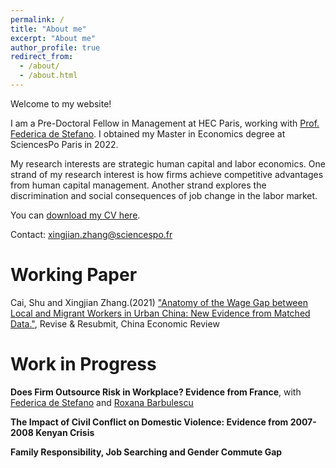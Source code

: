 ```yaml
---
permalink: /
title: "About me"
excerpt: "About me"
author_profile: true
redirect_from: 
  - /about/
  - /about.html
---
```


Welcome to my website!

I am a Pre-Doctoral Fellow in Management at HEC Paris, working with [Prof. Federica de Stefano](https://www.hec.edu/en/faculty-research/faculty-directory/faculty-member/destefano-federica). I obtained my Master in Economics degree at SciencesPo Paris in 2022. 

My research interests are strategic human capital and labor economics. One strand of my research interest is how firms achieve competitive advantages from human capital management. Another strand explores the discrimination and social consequences of job change in the labor market.

You can [download my CV here](http://xingjianecon.github.io/files/CV_XingjianZhang.pdf). 

Contact: <xingjian.zhang@sciencespo.fr>

# Working Paper

Cai, Shu and Xingjian Zhang.(2021)  ["Anatomy of the Wage Gap between Local and Migrant Workers in Urban China: New Evidence from Matched Data."](https://papers.ssrn.com/sol3/papers.cfm?abstract_id=3933758), Revise & Resubmit, China Economic Review

# Work in Progress

**Does Firm Outsource Risk in Workplace? Evidence from France**, with [Federica de Stefano](https://www.hec.edu/en/faculty-research/faculty-directory/faculty-member/destefano-federica) and [Roxana Barbulescu](https://www.hec.edu/en/faculty-research/faculty-directory/faculty-member/barbulescu-roxana)

**The Impact of Civil Conflict on Domestic Violence: Evidence from 2007-2008 Kenyan Crisis**

**Family Responsibility, Job Searching and Gender Commute Gap**

